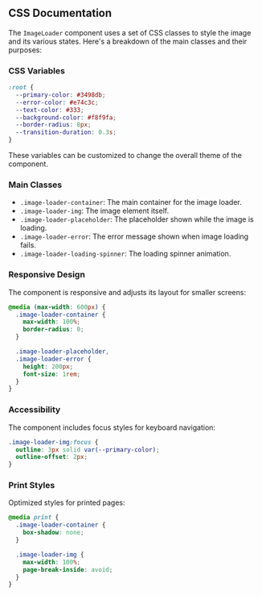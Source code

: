 ## CSS Documentation

The `ImageLoader` component uses a set of CSS classes to style the image and its various states. Here's a breakdown of the main classes and their purposes:

### CSS Variables

```css
:root {
  --primary-color: #3498db;
  --error-color: #e74c3c;
  --text-color: #333;
  --background-color: #f8f9fa;
  --border-radius: 8px;
  --transition-duration: 0.3s;
}
```

These variables can be customized to change the overall theme of the component.

### Main Classes

- `.image-loader-container`: The main container for the image loader.
- `.image-loader-img`: The image element itself.
- `.image-loader-placeholder`: The placeholder shown while the image is loading.
- `.image-loader-error`: The error message shown when image loading fails.
- `.image-loader-loading-spinner`: The loading spinner animation.

### Responsive Design

The component is responsive and adjusts its layout for smaller screens:

```css
@media (max-width: 600px) {
  .image-loader-container {
    max-width: 100%;
    border-radius: 0;
  }

  .image-loader-placeholder,
  .image-loader-error {
    height: 200px;
    font-size: 1rem;
  }
}
```

### Accessibility

The component includes focus styles for keyboard navigation:

```css
.image-loader-img:focus {
  outline: 3px solid var(--primary-color);
  outline-offset: 2px;
}
```

### Print Styles

Optimized styles for printed pages:

```css
@media print {
  .image-loader-container {
    box-shadow: none;
  }

  .image-loader-img {
    max-width: 100%;
    page-break-inside: avoid;
  }
}
```
